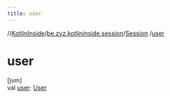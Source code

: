 ```yaml
---
title: user
---
```

//[KotlinInside](../../../index.html)/[be.zvz.kotlininside.session](../index.html)/[Session](index.html)
/[user](user.html)

# user

[jvm]\
val [user](user.html): [User](../../be.zvz.kotlininside.session.user/-user/index.html)




